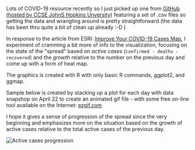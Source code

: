 Lots of COVID-19 resource recently so I just picked up one from [GitHub (hosted by CCSE JohnS Hopkins Unversity)](https://github.com/CSSEGISandData/COVID-19) featuring a set of .csv files so getting the data and wrangling around is pretty straightforward (the data has been thru quite a bit of clean up already :-D )

In response to the article from ESRI: [Improve Your COVID-19 Cases Map](https://storymaps.arcgis.com/stories/1cbce9094e88438fa75148cb35f99caf), I experiment of cramming a bit more of info to the visualization, focusing on the state of the "spread" based on _active cases_ (`confirmed - deaths - recovered`) and the _growth_ relative to the number on the previous day and come up with a form of heat map. 

The graphics is created with R with only basic R commands, ggplot2, and ggmap.

Sample below is created by stacking up a plot for each day with data snapshop on April 22 to create an animated gif file - with some free on-line tool available on the Internet: [ezgif.com](https://ezgif.com/maker)

I hope it gives a sense of progression of the spread since the very beginning and emphasizes more on the situation based on the growth of active cases relative to the total active cases of the previous day.

![Active cases progression](https://github.com/swatth/r_lang/blob/master/covid-19-visualization/assets/Sample.gif)
